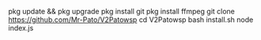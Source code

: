pkg update && pkg upgrade
pkg install git
pkg install ffmpeg
git clone https://github.com/Mr-Pato/V2Patowsp
cd V2Patowsp
bash install.sh
node index.js
